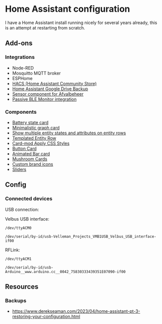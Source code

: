 # Home Assistant configuration

I have a Home Assistant install running nicely for several years already, this is an attempt at restarting from scratch.

## Add-ons

### Integrations

- Node-RED
- Mosquitto MQTT broker
- ESPHome
- [HACS (Home Assistant Community Store)](https://github.com/hacs/integration)
- [Home Assistant Google Drive Backup](https://github.com/sabeechen/hassio-google-drive-backup)
- [Sensor component for Afvalbeheer](https://github.com/pippyn/Home-Assistant-Sensor-Afvalbeheer)
- [Passive BLE Monitor integration](https://github.com/custom-components/ble_monitor)

### Components

- [Battery state card](https://github.com/maxwroc/battery-state-card)
- [Minimalistic graph card](https://github.com/kalkih/mini-graph-card)
- [Show multiple entity states and attributes on entity rows](https://github.com/benct/lovelace-multiple-entity-row)
- [Templated Entity Row](https://github.com/thomasloven/lovelace-template-entity-row)
- [Card-mod Apply CSS Styles](https://github.com/thomasloven/lovelace-card-mod)
- [Button Card](https://github.com/custom-cards/button-card)
- [Animated Bar card](https://github.com/custom-cards/bar-card)
- [Mushroom Cards](https://github.com/piitaya/lovelace-mushroom)
- [Custom brand icons](https://github.com/elax46/custom-brand-icons)
- [Sliders](https://github.com/thomasloven/lovelace-slider-entity-row)


## Config

### Connected devices

USB connection:

Velbus USB interface:

```
/dev/ttyACM0

/dev/serial/by-id/usb-Velleman_Projects_VMB1USB_Velbus_USB_interface-if00
```

RFLink:

```
/dev/ttyACM1

/dev/serial/by-id/usb-Arduino__www.arduino.cc__0042_75830333439351E07090-if00
```


## Resources

### Backups

- https://www.derekseaman.com/2023/04/home-assistant-pt-3-restoring-your-configuration.html
